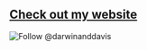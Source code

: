 
## [Check out my website](https://darwinanddavis.github.io/DataPortfolio/)

<p>
<a>
	<img src="https://img.shields.io/twitter/follow/darwinanddavis.svg?label=Follow%20@darwinanddavis" alt="Follow @darwinanddavis"/>
</a>
</p> 